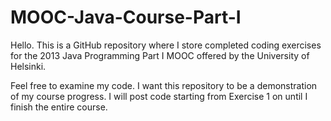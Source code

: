 # MOOC-Java-Course-Part-I

Hello. This is a GitHub repository where I store completed coding exercises for the 2013 Java Programming Part I MOOC offered by the University of Helsinki. 

Feel free to examine my code. I want this repository to be a demonstration of my course progress.
I will post code starting from Exercise 1 on until I finish the entire course.

